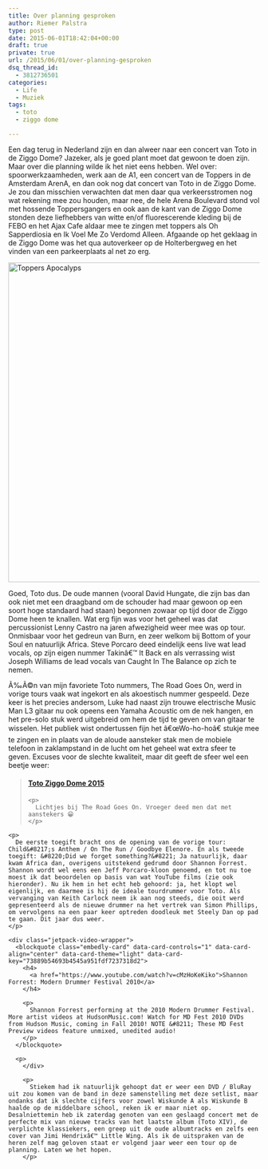 ```yaml
---
title: Over planning gesproken
author: Riemer Palstra
type: post
date: 2015-06-01T18:42:04+00:00
draft: true
private: true
url: /2015/06/01/over-planning-gesproken
dsq_thread_id:
  - 3812736501
categories:
  - Life
  - Muziek
tags:
  - toto
  - ziggo dome

---
```

Een dag terug in Nederland zijn en dan alweer naar een concert van Toto in de Ziggo Dome? Jazeker, als je goed plant moet dat gewoon te doen zijn. Maar over die planning wilde ik het niet eens hebben. Wel over: spoorwerkzaamheden, werk aan de A1, een concert van de Toppers in de Amsterdam ArenA, en dan ook nog dat concert van Toto in de Ziggo Dome. Je zou dan misschien verwachten dat men daar qua verkeersstromen nog wat rekening mee zou houden, maar nee, de hele Arena Boulevard stond vol met hossende Toppersgangers en ook aan de kant van de Ziggo Dome stonden deze liefhebbers van witte en/of fluorescerende kleding bij de FEBO en het Ajax Cafe aldaar mee te zingen met toppers als Oh Sapperdiosia en Ik Voel Me Zo Verdomd Alleen. Afgaande op het geklaag in de Ziggo Dome was het qua autoverkeer op de Holterbergweg en het vinden van een parkeerplaats al net zo erg.

[<img data-recalc-dims="1" loading="lazy" decoding="async" src="https://i0.wp.com/palstra.com/wp-content/uploads/2015/06/10517451_10152915226363097_4021237686117275803_n.jpg?resize=640%2C640&#038;ssl=1" alt="Toppers Apocalyps" width="640" height="640" class="aligncenter size-full wp-image-1410" srcset="https://i0.wp.com/palstra.com/wp-content/uploads/2015/06/10517451_10152915226363097_4021237686117275803_n.jpg?w=640&ssl=1 640w, https://i0.wp.com/palstra.com/wp-content/uploads/2015/06/10517451_10152915226363097_4021237686117275803_n.jpg?resize=300%2C300&ssl=1 300w, https://i0.wp.com/palstra.com/wp-content/uploads/2015/06/10517451_10152915226363097_4021237686117275803_n.jpg?resize=150%2C150&ssl=1 150w" sizes="auto, (max-width: 640px) 100vw, 640px" />][1]

Goed, Toto dus. De oude mannen (vooral David Hungate, die zijn bas dan ook niet met een draagband om de schouder had maar gewoon op een soort hoge standaard had staan) begonnen zowaar op tijd door de Ziggo Dome heen te knallen. Wat erg fijn was voor het geheel was dat percussionist Lenny Castro na jaren afwezigheid weer mee was op tour. Onmisbaar voor het gedreun van Burn, en zeer welkom bij Bottom of your Soul en natuurlijk Africa. Steve Porcaro deed eindelijk eens live wat lead vocals, op zijn eigen nummer Takinâ€™ It Back en als verrassing wist Joseph Williams de lead vocals van Caught In The Balance op zich te nemen.

Ã‰Ã©n van mijn favoriete Toto nummers, The Road Goes On, werd in vorige tours vaak wat ingekort en als akoestisch nummer gespeeld. Deze keer is het precies andersom, Luke had naast zijn trouwe electrische Music Man L3 gitaar nu ook opeens een Yamaha Acoustic om de nek hangen, en het pre-solo stuk werd uitgebreid om hem de tijd te geven om van gitaar te wisselen. Het publiek wist ondertussen fijn het â€œWo-ho-hoâ€ stukje mee te zingen en in plaats van de aloude aansteker stak men de mobiele telefoon in zaklampstand in de lucht om het geheel wat extra sfeer te geven. Excuses voor de slechte kwaliteit, maar dit geeft de sfeer wel een beetje weer:

<div class="jetpack-video-wrapper">
  <blockquote class="embedly-card" data-card-controls="1" data-card-align="center" data-card-theme="light" data-card-key="73889b54693b4545a951fdf7237318d2">
    <h4>
      <a href="https://www.youtube.com/watch?v=dMxASAkQjbQ">Toto Ziggo Dome 2015</a>
    </h4>
    
    <p>
      Lichtjes bij The Road Goes On. Vroeger deed men dat met aanstekers 😁
    </p>
  </blockquote>
  
  <p>
    </div> 
    
    <p>
      De eerste toegift bracht ons de opening van de vorige tour: Child&#8217;s Anthem / On The Run / Goodbye Elenore. En als tweede toegift: &#8220;Did we forget something?&#8221; Ja natuurlijk, daar kwam Africa dan, overigens uitstekend gedrumd door Shannon Forrest. Shannon wordt wel eens een Jeff Porcaro-kloon genoemd, en tot nu toe moest ik dat beoordelen op basis van wat YouTube films (zie ook hieronder). Nu ik hem in het echt heb gehoord: ja, het klopt wel eigenlijk, en daarmee is hij de ideale tourdrummer voor Toto. Als vervanging van Keith Carlock neem ik aan nog steeds, die ooit werd gepresenteerd als de nieuwe drummer na het vertrek van Simon Phillips, om vervolgens na een paar keer optreden doodleuk met Steely Dan op pad te gaan. Dit jaar dus weer.
    </p>
    
    <div class="jetpack-video-wrapper">
      <blockquote class="embedly-card" data-card-controls="1" data-card-align="center" data-card-theme="light" data-card-key="73889b54693b4545a951fdf7237318d2">
        <h4>
          <a href="https://www.youtube.com/watch?v=cMzHoKeKiko">Shannon Forrest: Modern Drummer Festival 2010</a>
        </h4>
        
        <p>
          Shannon Forrest performing at the 2010 Modern Drummer Festival. More artist videos at HudsonMusic.com! Watch for MD Fest 2010 DVDs from Hudson Music, coming in Fall 2010! NOTE &#8211; These MD Fest Preview videos feature unmixed, unedited audio!
        </p>
      </blockquote>
      
      <p>
        </div> 
        
        <p>
          Stiekem had ik natuurlijk gehoopt dat er weer een DVD / BluRay uit zou komen van de band in deze samenstelling met deze setlist, maar ondanks dat ik slechte cijfers voor zowel Wiskunde A als Wiskunde B haalde op de middelbare school, reken ik er maar niet op. Desalniettemin heb ik zaterdag genoten van een geslaagd concert met de perfecte mix van nieuwe tracks van het laatste album (Toto XIV), de verplichte klassiekers, een greep uit de oude albumtracks en zelfs een cover van Jimi Hendrixâ€™ Little Wing. Als ik de uitspraken van de heren zelf mag geloven staat er volgend jaar weer een tour op de planning. Laten we het hopen.
        </p>

 [1]: https://i0.wp.com/palstra.com/wp-content/uploads/2015/06/10517451_10152915226363097_4021237686117275803_n.jpg